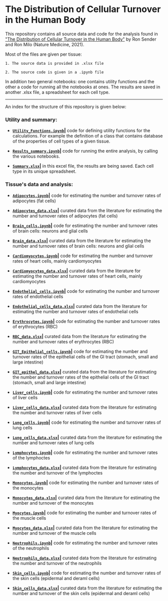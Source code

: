 # The Distribution of Cellular Turnover in the Human Body

This repository contains all source data and code for the analysis found in ["The Distribution of Cellular Turnover in the Human Body"](https://www.nature.com/articles/s41591-020-01182-9) by Ron Sender and Ron Milo (Nature Medicine, 2021). 

Most of the files are given per tissue:

    1. The source data is provided in .xlsx file

    2. The source code is given in a .ipynb file

In addition two general notebooks: one contains utility functions and the other a code for running all the notebooks at ones. The results are saved in another .xlsx file, a spreadsheet for each cell type.

---

An index for the structure of this repository is given below:

### Utility and summary: 

* **[`Utility_Functions.ipynb`](Utility_Functions.ipynb)|** code for defining utility functions for the calculations. For example the definition of a class that contains database of the properties of cell types of a given tissue.

* **[`Results_summary.ipynb`](Results_summary.ipynb)|** code for running the entire analysis, by calling the various notebooks.

* **[`Summary.xlsx`](Summary.xlsx)|** in this excel file, the results are being saved. Each cell type in its unique spreadsheet.

### Tissue's data and analysis:

* **[`Adipocytes.ipynb`](./Adipocytes.ipynb)|** code for estimating the number and turnover rates of adipocytes (fat cells)

* **[`Adipocytes_data.xlsx`](./Adipocytes_data.xlsx)|** curated data from the literature for estimating the number and turnover rates of adipocytes (fat cells)

* **[`Brain_cells.ipynb`](./Brain_cells.ipynb)|** code for estimating the number and turnover rates of brain cells: neurons and glial cells

* **[`Brain_data.xlsx`](/Brain_data.xlsx)|** curated data from the literature for estimating the number and turnover rates of brain cells: neurons and glial cells

* **[`Cardiomyocytes.ipynb`](Cardiomyocytes.ipynb)|** code for estimating the number and turnover rates of heart cells, mainly cardiomyocytes

* **[`Cardiomyocytes_data.xlsx`](Cardiomyocytes_data.xlsx)|** curated data from the literature for estimating the number and turnover rates of heart cells, mainly cardiomyocytes

* **[`Endothelial_cells.ipynb`](Endothelial_cells.ipynb)|** code for estimating the number and turnover rates of endothelial cells

* **[`Endothelial_cells_data.xlsx`](Endothelial_cells_data.xlsx)|** curated data from the literature for estimating the number and turnover rates of endothelial cells

* **[`Erythrocytes.ipynb`](Erythrocytes.ipynb)|** code for estimating the number and turnover rates of erythrocytes (RBC)

* **[`RBC_data.xlsx`](RBC_data.xlsx)|** curated data from the literature for estimating the number and turnover rates of erythrocytes (RBC)

* **[`GIT_Epithelial_cells.ipynb`](GIT_Epithelial_cells.ipynb)|** code for estimating the number and turnover rates of the epithelial cells of the GI tract (stomach, small and large intestine)

* **[`GIT_epithel_data.xlsx`](GIT_epithel_data.xlsx)|** curated data from the literature for estimating the number and turnover rates of the epithelial cells of the GI tract (stomach, small and large intestine)

* **[`Liver_cells.ipynb`](Liver_cells.ipynb)|** code for estimating the number and turnover rates of liver cells

* **[`Liver_cells_data.xlsx`](Liver_cells_data.xlsx)|** curated data from the literature for estimating the number and turnover rates of liver cells

* **[`Lung_cells.ipynb`](Lung_cells.ipynb)|** code for estimating the number and turnover rates of lung cells

* **[`Lung_cells_data.xlsx`](Lung_cells_data.xlsx)|** curated data from the literature for estimating the number and turnover rates of lung cells

* **[`Lymphocytes.ipynb`](Lymphocytes.ipynb)|** code for estimating the number and turnover rates of the lymphoctes

* **[`Lymphocytes_data.xlsx`](Lymphocytes_data.xlsx)|** curated data from the literature for estimating the number and turnover of the lymphoctes 

* **[`Monocytes.ipynb`](Monocytes.ipynb)|** code for estimating the number and turnover rates of the monocytes

* **[`Monocytes_data.xlsx`](Monocytes_data.xlsx)|** curated data from the literature for estimating the number and turnover of the monocytes

* **[`Myocytes.ipynb`](Myocytes.ipynb)|** code for estimating the number and turnover rates of the muscle cells

* **[`Myocytes_data.xlsx`](Myocytes_data.xlsx)|** curated data from the literature for estimating the number and turnover of the muscle cells

* **[`Neutrophils.ipynb`](Neutrophils.ipynb)|** code for estimating the number and turnover rates of the neutrophils

* **[`Neutrophils_data.xlsx`](Neutrophils_data.xlsx)|** curated data from the literature for estimating the number and turnover of the neutrophils

* **[`Skin_cells.ipynb`](Skin_cells.ipynb)|** code for estimating the number and turnover rates of the skin cells (epidermal and deraml cells)

* **[`Skin_cells_data.xlsx`](Skin_cells_data.xlsx)|** curated data from the literature for estimating the number and turnover of the skin cells (epidermal and deraml cells)

